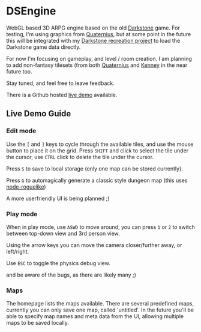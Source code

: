 # DSEngine

WebGL based 3D ARPG engine based on the old [Darkstone](https://en.wikipedia.org/wiki/Darkstone) game. For testing, I'm using graphics from [Quaternius](https://www.patreon.com/quaternius), but at some point in the future this will be integrated with my [Darkstone recreation project](https://github.com/Game3DEE/darkstone) to load the Darkstone game data directly.

For now I'm focusing on gameplay, and level / room creation. I am planning to add non-fantasy tilesets (from both [Quaternius](https://www.patreon.com/quaternius) and [Kenney](https://kenney.nl/) in the near future too.

Stay tuned, and feel free to leave feedback.

There is a Github hosted [live demo](https://game3dee.github.io/dsengine/) available.

## Live Demo Guide

### Edit mode

Use the `[` and `]` keys to cycle through the available tiles, and use the mouse button to place it on the grid. Press `SHIFT` and click to select the tile under the cursor, use `CTRL` click to delete the tile under the cursor.

Press `S` to save to local storage (only one map can be stored currently).

Press `G` to automagically generate a classic style dungeon map (this uses [node-roguelike](https://github.com/tlhunter/node-roguelike))

A more userfriendly UI is being planned ;)

### Play mode

When in play mode, use `ASWD` to move around, you can press `1` or `2` to switch between top-down view and 3rd person view.

Using the arrow keys you can move the camera closer/further away, or left/right.

Use `ESC` to toggle the physics debug view.

and be aware of the bugs, as there are likely many ;)

### Maps

The homepage lists the maps available. There are several predefined maps, currently you can only save one map, called 'untitled'. In the future you'll be able to specify map names and meta data from the UI, allowing multiple maps to be saved locally.
